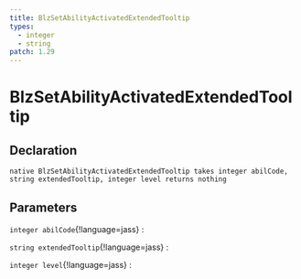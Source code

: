 ```yaml
---
title: BlzSetAbilityActivatedExtendedTooltip
types:
  - integer
  - string
patch: 1.29
---
```


# BlzSetAbilityActivatedExtendedTooltip

## Declaration

```jass
native BlzSetAbilityActivatedExtendedTooltip takes integer abilCode, string extendedTooltip, integer level returns nothing
```

## Parameters
`integer abilCode`{!language=jass}
: 

`string extendedTooltip`{!language=jass}
: 

`integer level`{!language=jass}
: 
